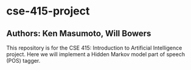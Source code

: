 # cse-415-project
## Authors: Ken Masumoto, Will Bowers
This repository is for the CSE 415: Introduction to Artificial Intelligence project. Here we will implement a Hidden Markov model part of speech (POS) tagger.

